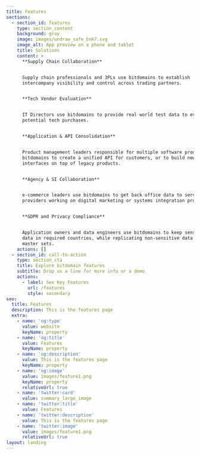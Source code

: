 ```yaml
---
title: Features
sections:
  - section_id: features
    type: section_content
    background: gray
    image: images/undraw_safe_bnk7.svg
    image_alt: App preview on a phone and tablet
    title: Solutions
    content: >
      **Supply Chain Collaboration**


      Supply chain professionals and 3PLs use bitdomains to establish
      intercompany visibility and control across trading partners.


      **Tech Vendor Evaluation**


      IT Directors use bitdomains to provide real world test data to evaluate
      potential tech purchases.


      **Application & API Consolidation**


      Product management leaders responsible for multiple software products use
      bitdomains to create a unified API for customers, or to build new
      interfaces on top of legacy products.


      **Agency & SI Collaboration**


      e-commerce leaders use bitdomains to get back office data to service
      providers working on digital marketing or systems integration projects.


      **GDPR and Privacy Compliance**


      Application owners and data engineers use bitdomains to keep sensitive
      data in required countries, while replicating non-sensitive data back to
      master sets.
    actions: []
  - section_id: call-to-action
    type: section_cta
    title: Explore bitdomain features
    subtitle: Drop us a line for more info or a demo
    actions:
      - label: See Key Features
        url: /features
        style: secondary
seo:
  title: Features
  description: This is the features page
  extra:
    - name: 'og:type'
      value: website
      keyName: property
    - name: 'og:title'
      value: Features
      keyName: property
    - name: 'og:description'
      value: This is the features page
      keyName: property
    - name: 'og:image'
      value: images/feature1.png
      keyName: property
      relativeUrl: true
    - name: 'twitter:card'
      value: summary_large_image
    - name: 'twitter:title'
      value: Features
    - name: 'twitter:description'
      value: This is the features page
    - name: 'twitter:image'
      value: images/feature1.png
      relativeUrl: true
layout: landing
---
```


